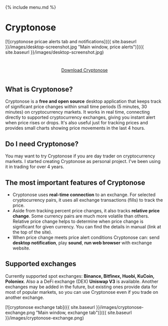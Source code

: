 {% include menu.md %}

# Cryptonose

[![cryptonose pricae alerts tab and notifications]({{ site.baseurl }}/images/desktop-screenshot.jpg "Main window, price alerts")]({{ site.baseurl }}/images/desktop-screenshot.jpg)

<p style="text-align: center; margin-top: 40px; margin-bottom: 40px;"><a class="download-button" href="https://dawidm.github.io/cryptonose2/download/">Download Cryptonose</a></p>

## What is Cryptonose?
Cryptonose is a **free and open source** desktop application that keeps track of significant price changes within small time periods (5 minutes, 30 minutes) on cryptocurrency markets. It works in real time, connecting directly to supported cryptocurrency exchanges, giving you instant alert when price rises or drops. It's also useful just for tracking prices and provides small charts showing price movements in the last 4 hours.

## Do I need Cryptonose?
You may want to try Cryptonose if you are day trader on cryptocurrency markets. I started creating Cryptonose as personal project. I've been using it in trading for over 4 years.

## The most important features of Cryptonose
* Cryptonose uses **real-time connection** to an exchange. For selected cryptocurrency pairs, it uses all exchange transactions (fills) to track the price.
* Aside from tracking percent price changes, it also tracks **relative price change**. Some currency pairs are much more volatile than others. Relative price change helps to determine when price change is significant for given currency. You can find the details in manual (link at the top of the site).
* When price change meets price alert conditions Cryptonose can: send **desktop notification**, play **sound**, **run web browser** with exchange website.

## Supported exchanges
Currently supported spot exchanges: **Binance, Bitfinex, Huobi, KuCoin, Poloniex**. Also a a DeFi exchange (DEX) **Uniswap V3** is available. Another exchanges may be added in the future, but existing ones provide data for most of popular markets, so you can use Cryptonose even if you trade on another exchange.

[![cryptonose exchange tab]({{ site.baseurl }}/images/cryptonose-exchange.png "Main window, exchange tab")]({{ site.baseurl }}/images/cryptonose-exchange.png)
